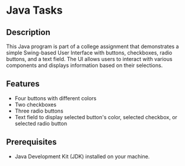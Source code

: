 # Java Tasks

## Description

This Java program is part of a college assignment that demonstrates a simple Swing-based User Interface with buttons, checkboxes, radio buttons, and a text field. The UI allows users to interact with various components and displays information based on their selections.

## Features

- Four buttons with different colors
- Two checkboxes
- Three radio buttons
- Text field to display selected button's color, selected checkbox, or selected radio button

## Prerequisites

- Java Development Kit (JDK) installed on your machine.
